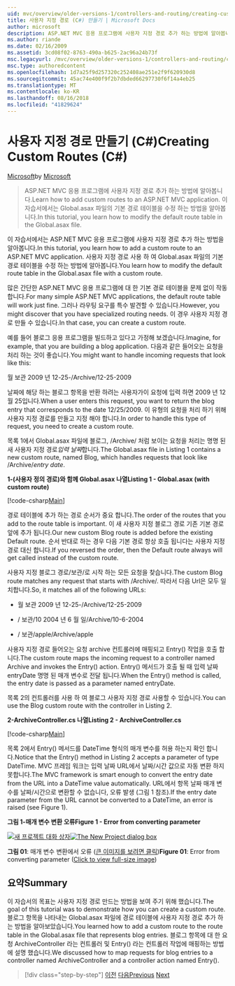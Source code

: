 ```yaml
---
uid: mvc/overview/older-versions-1/controllers-and-routing/creating-custom-routes-cs
title: 사용자 지정 경로 (C#) 만들기 | Microsoft Docs
author: microsoft
description: ASP.NET MVC 응용 프로그램에 사용자 지정 경로 추가 하는 방법에 알아봅니다. 이 자습서에서는 Global.asax 파일의 기본 경로 테이블을 수정 하는 방법을 알아봅니다.
ms.author: riande
ms.date: 02/16/2009
ms.assetid: 3cd08f02-8763-490a-b625-2ac96a24b73f
msc.legacyurl: /mvc/overview/older-versions-1/controllers-and-routing/creating-custom-routes-cs
msc.type: authoredcontent
ms.openlocfilehash: 1d7a25f9d257320c252408ae251e2f9f620930d8
ms.sourcegitcommit: 45ac74e400f9f2b7dbded66297730f6f14a4eb25
ms.translationtype: MT
ms.contentlocale: ko-KR
ms.lasthandoff: 08/16/2018
ms.locfileid: "41829624"
---
```

<a name="creating-custom-routes-c"></a><span data-ttu-id="799b1-104">사용자 지정 경로 만들기 (C#)</span><span class="sxs-lookup"><span data-stu-id="799b1-104">Creating Custom Routes (C#)</span></span>
====================
<span data-ttu-id="799b1-105">[Microsoft](https://github.com/microsoft)</span><span class="sxs-lookup"><span data-stu-id="799b1-105">by [Microsoft](https://github.com/microsoft)</span></span>

> <span data-ttu-id="799b1-106">ASP.NET MVC 응용 프로그램에 사용자 지정 경로 추가 하는 방법에 알아봅니다.</span><span class="sxs-lookup"><span data-stu-id="799b1-106">Learn how to add custom routes to an ASP.NET MVC application.</span></span> <span data-ttu-id="799b1-107">이 자습서에서는 Global.asax 파일의 기본 경로 테이블을 수정 하는 방법을 알아봅니다.</span><span class="sxs-lookup"><span data-stu-id="799b1-107">In this tutorial, you learn how to modify the default route table in the Global.asax file.</span></span>


<span data-ttu-id="799b1-108">이 자습서에서는 ASP.NET MVC 응용 프로그램에 사용자 지정 경로 추가 하는 방법을 알아봅니다.</span><span class="sxs-lookup"><span data-stu-id="799b1-108">In this tutorial, you learn how to add a custom route to an ASP.NET MVC application.</span></span> <span data-ttu-id="799b1-109">사용자 지정 경로 사용 하 여 Global.asax 파일의 기본 경로 테이블을 수정 하는 방법에 알아봅니다.</span><span class="sxs-lookup"><span data-stu-id="799b1-109">You learn how to modify the default route table in the Global.asax file with a custom route.</span></span>

<span data-ttu-id="799b1-110">많은 간단한 ASP.NET MVC 응용 프로그램에 대 한 기본 경로 테이블을 문제 없이 작동 합니다.</span><span class="sxs-lookup"><span data-stu-id="799b1-110">For many simple ASP.NET MVC applications, the default route table will work just fine.</span></span> <span data-ttu-id="799b1-111">그러나 라우팅 요구를 특수 발견할 수 있습니다.</span><span class="sxs-lookup"><span data-stu-id="799b1-111">However, you might discover that you have specialized routing needs.</span></span> <span data-ttu-id="799b1-112">이 경우 사용자 지정 경로 만들 수 있습니다.</span><span class="sxs-lookup"><span data-stu-id="799b1-112">In that case, you can create a custom route.</span></span>

<span data-ttu-id="799b1-113">예를 들어 블로그 응용 프로그램을 빌드하고 있다고 가정해 보겠습니다.</span><span class="sxs-lookup"><span data-stu-id="799b1-113">Imagine, for example, that you are building a blog application.</span></span> <span data-ttu-id="799b1-114">다음과 같은 들어오는 요청을 처리 하는 것이 좋습니다.</span><span class="sxs-lookup"><span data-stu-id="799b1-114">You might want to handle incoming requests that look like this:</span></span>

<span data-ttu-id="799b1-115">월 보관 2009 년 12-25-</span><span class="sxs-lookup"><span data-stu-id="799b1-115">/Archive/12-25-2009</span></span>

<span data-ttu-id="799b1-116">날짜에 해당 하는 블로그 항목을 반환 하려는 사용자가이 요청에 입력 하면 2009 년 12 월 25입니다.</span><span class="sxs-lookup"><span data-stu-id="799b1-116">When a user enters this request, you want to return the blog entry that corresponds to the date 12/25/2009.</span></span> <span data-ttu-id="799b1-117">이 유형의 요청을 처리 하기 위해 사용자 지정 경로를 만들고 지정 해야 합니다.</span><span class="sxs-lookup"><span data-stu-id="799b1-117">In order to handle this type of request, you need to create a custom route.</span></span>

<span data-ttu-id="799b1-118">목록 1에서 Global.asax 파일에 블로그, /Archive/ 처럼 보이는 요청을 처리는 명명 된 새 사용자 지정 경로*입력 날짜*합니다.</span><span class="sxs-lookup"><span data-stu-id="799b1-118">The Global.asax file in Listing 1 contains a new custom route, named Blog, which handles requests that look like /Archive/*entry date*.</span></span>

<span data-ttu-id="799b1-119">**1-(사용자 정의 경로)와 함께 Global.asax 나열**</span><span class="sxs-lookup"><span data-stu-id="799b1-119">**Listing 1 - Global.asax (with custom route)**</span></span>

[!code-csharp[Main](creating-custom-routes-cs/samples/sample1.cs)]

<span data-ttu-id="799b1-120">경로 테이블에 추가 하는 경로 순서가 중요 합니다.</span><span class="sxs-lookup"><span data-stu-id="799b1-120">The order of the routes that you add to the route table is important.</span></span> <span data-ttu-id="799b1-121">이 새 사용자 지정 블로그 경로 기존 기본 경로 앞에 추가 됩니다.</span><span class="sxs-lookup"><span data-stu-id="799b1-121">Our new custom Blog route is added before the existing Default route.</span></span> <span data-ttu-id="799b1-122">순서 반대로 하는 경우 다음 기본 경로 항상 호출 됩니다는 사용자 지정 경로 대신 합니다.</span><span class="sxs-lookup"><span data-stu-id="799b1-122">If you reversed the order, then the Default route always will get called instead of the custom route.</span></span>

<span data-ttu-id="799b1-123">사용자 지정 블로그 경로/보관/로 시작 하는 모든 요청을 찾습니다.</span><span class="sxs-lookup"><span data-stu-id="799b1-123">The custom Blog route matches any request that starts with /Archive/.</span></span> <span data-ttu-id="799b1-124">따라서 다음 Url은 모두 일치합니다.</span><span class="sxs-lookup"><span data-stu-id="799b1-124">So, it matches all of the following URLs:</span></span>

- <span data-ttu-id="799b1-125">월 보관 2009 년 12-25-</span><span class="sxs-lookup"><span data-stu-id="799b1-125">/Archive/12-25-2009</span></span>

- <span data-ttu-id="799b1-126">/ 보관/10 2004 년 6 월 일</span><span class="sxs-lookup"><span data-stu-id="799b1-126">/Archive/10-6-2004</span></span>

- <span data-ttu-id="799b1-127">/ 보관/apple</span><span class="sxs-lookup"><span data-stu-id="799b1-127">/Archive/apple</span></span>

<span data-ttu-id="799b1-128">사용자 지정 경로 들어오는 요청 archive 컨트롤러에 매핑되고 Entry() 작업을 호출 합니다.</span><span class="sxs-lookup"><span data-stu-id="799b1-128">The custom route maps the incoming request to a controller named Archive and invokes the Entry() action.</span></span> <span data-ttu-id="799b1-129">Entry() 메서드가 호출 될 때 입력 날짜 entryDate 명명 된 매개 변수로 전달 됩니다.</span><span class="sxs-lookup"><span data-stu-id="799b1-129">When the Entry() method is called, the entry date is passed as a parameter named entryDate.</span></span>

<span data-ttu-id="799b1-130">목록 2의 컨트롤러를 사용 하 여 블로그 사용자 지정 경로 사용할 수 있습니다.</span><span class="sxs-lookup"><span data-stu-id="799b1-130">You can use the Blog custom route with the controller in Listing 2.</span></span>

<span data-ttu-id="799b1-131">**2-ArchiveController.cs 나열**</span><span class="sxs-lookup"><span data-stu-id="799b1-131">**Listing 2 - ArchiveController.cs**</span></span>

[!code-csharp[Main](creating-custom-routes-cs/samples/sample2.cs)]

<span data-ttu-id="799b1-132">목록 2에서 Entry() 메서드를 DateTime 형식의 매개 변수를 허용 하는지 확인 합니다.</span><span class="sxs-lookup"><span data-stu-id="799b1-132">Notice that the Entry() method in Listing 2 accepts a parameter of type DateTime.</span></span> <span data-ttu-id="799b1-133">MVC 프레임 워크는 입력 날짜 URL에서 날짜/시간 값으로 자동 변환 하지 못합니다.</span><span class="sxs-lookup"><span data-stu-id="799b1-133">The MVC framework is smart enough to convert the entry date from the URL into a DateTime value automatically.</span></span> <span data-ttu-id="799b1-134">URL에서 항목 날짜 매개 변수를 날짜/시간으로 변환할 수 없습니다, 오류 발생 (그림 1 참조).</span><span class="sxs-lookup"><span data-stu-id="799b1-134">If the entry date parameter from the URL cannot be converted to a DateTime, an error is raised (see Figure 1).</span></span>

<span data-ttu-id="799b1-135">**그림 1-매개 변수 변환 오류**</span><span class="sxs-lookup"><span data-stu-id="799b1-135">**Figure 1 - Error from converting parameter**</span></span>


<span data-ttu-id="799b1-136">[![새 프로젝트 대화 상자](creating-custom-routes-cs/_static/image1.jpg)](creating-custom-routes-cs/_static/image1.png)</span><span class="sxs-lookup"><span data-stu-id="799b1-136">[![The New Project dialog box](creating-custom-routes-cs/_static/image1.jpg)](creating-custom-routes-cs/_static/image1.png)</span></span>

<span data-ttu-id="799b1-137">**그림 01**: 매개 변수 변환에서 오류 ([큰 이미지를 보려면 클릭](creating-custom-routes-cs/_static/image2.png))</span><span class="sxs-lookup"><span data-stu-id="799b1-137">**Figure 01**: Error from converting parameter ([Click to view full-size image](creating-custom-routes-cs/_static/image2.png))</span></span>


## <a name="summary"></a><span data-ttu-id="799b1-138">요약</span><span class="sxs-lookup"><span data-stu-id="799b1-138">Summary</span></span>

<span data-ttu-id="799b1-139">이 자습서의 목표는 사용자 지정 경로 만드는 방법을 보여 주기 위해 했습니다.</span><span class="sxs-lookup"><span data-stu-id="799b1-139">The goal of this tutorial was to demonstrate how you can create a custom route.</span></span> <span data-ttu-id="799b1-140">블로그 항목을 나타내는 Global.asax 파일에 경로 테이블에 사용자 지정 경로 추가 하는 방법을 알아보았습니다.</span><span class="sxs-lookup"><span data-stu-id="799b1-140">You learned how to add a custom route to the route table in the Global.asax file that represents blog entries.</span></span> <span data-ttu-id="799b1-141">블로그 항목에 대 한 요청 ArchiveController 라는 컨트롤러 및 Entry() 라는 컨트롤러 작업에 매핑하는 방법에 설명 했습니다.</span><span class="sxs-lookup"><span data-stu-id="799b1-141">We discussed how to map requests for blog entries to a controller named ArchiveController and a controller action named Entry().</span></span>

> [!div class="step-by-step"]
> <span data-ttu-id="799b1-142">[이전](aspnet-mvc-controllers-overview-cs.md)
> [다음](creating-a-route-constraint-cs.md)</span><span class="sxs-lookup"><span data-stu-id="799b1-142">[Previous](aspnet-mvc-controllers-overview-cs.md)
[Next](creating-a-route-constraint-cs.md)</span></span>
